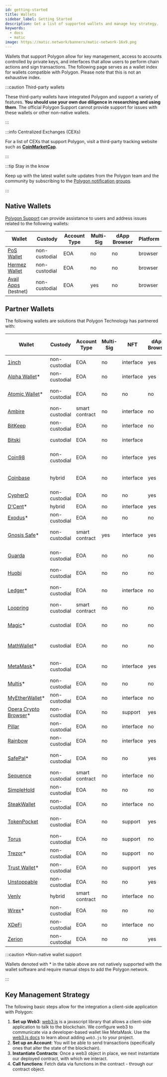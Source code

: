 ```yaml
---
id: getting-started
title: Wallets
sidebar_label: Getting Started
description: Get a list of supported wallets and manage key strategy.
keywords:
  - docs
  - matic
image: https://matic.network/banners/matic-network-16x9.png
---
```


Wallets that support Polygon allow for key management, access to accounts controlled by 
private keys, and interfaces that allow users to perform chain actions and sign transactions.
The following page serves as a wallet index for wallets compatible with Polygon. Please note
that this is not an exhaustive index.

:::caution Third-party wallets

These third-party wallets have integrated Polygon and support a variety of features.
**You should use your own due diligence in researching and using them**. The official Polygon
Support cannot provide support for issues with these wallets or other non-native wallets.

:::

:::info Centralized Exchanges (CEXs)

For a list of CEXs that support Polygon, visit a third-party tracking website such as
[**CoinMarketCap**](https://coinmarketcap.com/currencies/polygon/markets).

:::

:::tip Stay in the know

Keep up with the latest wallet suite updates from the Polygon 
team and the community by subscribing to the 
[Polygon notification groups](https://polygon.technology/notifications/).

:::


## Native Wallets

[Polygon Support](https://support.polygon.technology/support/home) can provide assistance to users and address 
issues related to the following wallets:

| Wallet                                                               | Custody       | Account Type | Multi-Sig | dApp Browser | Platform |
|----------------------------------------------------------------------|---------------|--------------|-----------|--------------|----------|
| [PoS Wallet](https://wallet.polygon.technology/login/)           | non-custodial | EOA          | no        | no           | browser  |
| [Hermez Wallet](https://wallet.hermez.io/login)                      | non-custodial | EOA          | no        | no           | browser  |
| [Avail Apps](https://devnet-avail.polygon.technology/) (testnet) | non-custodial | EOA          | yes       | no           | browser  |


## Partner Wallets

The following wallets are solutions that Polygon Technology has partnered with:

| Wallet 	| Custody 	| Account Type 	| Multi-Sig 	| NFT 	| dApp Browser 	| Bridge Support 	| Fiat On-Ramp	| Platforms 	|
|---	|---	|---	|---	|---	|---	|---	|---	|---	|
| [1inch](https://1inch.io/wallet/) 	| non-custodial 	| EOA 	| no 	| interface 	| yes 	| yes 	| no 	| mobile 	|
| [Alpha Wallet](https://alphawallet.com/)* 	| non-custodial 	| EOA 	| no 	| interface 	| yes 	| yes 	| yes 	| mobile, api/sdk 	|
| [Atomic Wallet](https://atomicwallet.io/)* 	| non-custodial 	| EOA 	| no 	| no 	| no 	| no 	| yes 	| mobile, desktop, api/sdk 	|
| [Ambire](https://www.ambire.com/) 	| non-custodial 	| smart contract 	| no 	| interface 	| no 	| yes 	| yes 	| browser 	|
| [BitKeep](https://bitkeep.com/) 	| non-custodial 	| EOA 	| no 	| interface 	| no 	| yes 	| yes 	| mobile 	|
| [Bitski](https://www.bitski.com/) 	| custodial 	| EOA 	| no 	| interface 	|  	| yes 	| no 	| browser, api/sdk 	|
| [Coin98](https://coin98.com/wallet) 	| non-custodial 	| EOA 	| no 	| interface 	| yes 	| yes 	| yes 	| mobile, browser, api/sdk 	|
| [Coinbase](https://www.coinbase.com/wallet) 	| hybrid 	| EOA 	| no 	| interface 	| yes 	| yes 	| yes 	| mobile, browser, api/sdk 	|
| [CypherD](https://cypherd.io/) 	| non-custodial 	| EOA 	| no 	| no 	| yes 	|  	|  	| mobile 	|
| [D'Cent](https://dcentwallet.com/)* 	| hybrid 	| EOA 	| no 	| interface 	| yes 	| yes 	| no 	| mobile 	|
| [Exodus](https://www.exodus.com/)* 	| non-custodial 	| EOA 	| no 	| no 	| no 	|  	| yes 	| mobile, desktop 	|
| [Gnosis Safe](https://gnosis-safe.io/)* 	| non-custodial 	| smart contract 	| yes 	| interface 	| yes 	| no 	| no 	| mobile, browser, api/sdk 	|
| [Guarda](https://guarda.com/) 	| non-custodial 	| EOA 	| no 	| no 	| no 	| yes 	| yes 	| mobile, browser, desktop 	|
| [Huobi](https://www.itoken.com/en) 	| non-custodial 	| EOA 	| no 	| no 	| no 	| yes 	| no 	| mobile 	|
| [Ledger](https://www.ledger.com/)* 	| non-custodial 	| EOA 	| no 	| interface 	| no 	| no 	| no 	| hardware, mobile, desktop 	|
| [Loopring](https://loopring.io/#/) 	| non-custodial 	| smart contract 	| no 	| no 	| no 	|  	|  	| mobile, api/sdk 	|
| [Magic](https://fortmatic.com/)* 	| custodial 	| EOA 	| no 	| no 	| no 	|  	|  	| mobile, browser, api/sdk 	|
| [MathWallet](https://mathwallet.org/en-us/)* 	| custodial 	| EOA 	| no 	| no 	| no 	| yes 	| yes 	| mobile, browser, api/sdk 	|
| [MetaMask](https://metamask.io/)* 	| non-custodial 	| EOA 	| no 	| interface 	| yes 	| no 	| no 	| mobile, browser, api/sdk 	|
| [Multis](https://multis.co/)* 	| non-custodial 	| EOA 	| no 	| no 	| no 	|  	|  	| mobile, desktop 	|
| [MyEtherWallet](https://www.myetherwallet.com/)* 	| non-custodial 	| EOA 	| no 	| interface 	| no 	|  	|  	| mobile 	|
| [Opera Crypto Browser](https://www.opera.com/crypto/next)* 	| non-custodial 	| EOA 	| no 	| support 	| yes 	|  	|  	| mobile, browser 	|
| [Pillar](https://www.pillar.fi/) 	| non-custodial 	| EOA 	| no 	| interface 	| no 	|  	|  	| mobile 	|
| [Rainbow](https://rainbow.me/) 	| non-custodial 	| EOA 	| no 	| interface 	| yes 	|  	|  	| mobile, api/sdk 	|
| [SafePal](https://safepal.io/)* 	| non-custodial 	| EOA 	| no 	| no 	| yes 	|  	|  	| hardware, mobile, api/sdk 	|
| [Sequence](https://sequence.app/auth) 	| non-custodial 	| smart contract 	| no 	| interface 	| no 	|  	|  	| browser, api/sdk 	|
| [SimpleHold](https://simplehold.io/) 	| non-custodial 	| EOA 	| no 	| no 	| no 	|  	|  	| mobile, api/sdk 	|
| [SteakWallet](https://steakwallet.fi/) 	| non-custodial 	| EOA 	| no 	| interface 	| no 	|  	|  	| mobile, api/sdk 	|
| [TokenPocket](https://www.tokenpocket.pro/en) 	| non-custodial 	| EOA 	| no 	| support 	| yes 	| yes 	| no 	| mobile, browser, api/sdk 	|
| [Torus](https://toruswallet.io/) 	| non-custodial 	| EOA 	| no 	| support 	| no 	| no 	| no 	| browser, api/sdk 	|
| [Trezor](https://trezor.io/)* 	| non-custodial 	| EOA 	| no 	| support 	| no 	|  	|  	| hardware, mobile 	|
| [Trust Wallet](https://trustwallet.com/)* 	| non-custodial 	| EOA 	| no 	| support 	| yes 	|  	|  	| mobile 	|
| [Unstoppable](https://unstoppable.money/) 	| non-custodial 	| EOA 	| no 	| no 	| yes 	|  	|  	| mobile, api/sdk 	|
| [Venly](https://www.venly.io/) 	| hybrid 	| smart contract 	| no 	| interface 	| no 	|  	|  	| browser, api/sdk 	|
| [Wirex](https://wirexapp.com/en/wirex-wallet)* 	| non-custodial 	| EOA 	| no 	| no 	| no 	|  	|  	| mobile 	|
| [XDeFi](https://www.xdefi.io/) 	| non-custodial 	| EOA 	| no 	| interface 	| no 	| no 	| no 	| browser 	|
| [Zerion](https://zerion.io/) 	| non-custodial 	| EOA 	| no 	| no 	| yes 	|  	|  	| mobile, browser 	|

:::caution *Non-native wallet support

Wallets denoted with * in the table above are not natively supported with the wallet software 
and require manual steps to add the Polygon network.

:::

## Key Management Strategy

The following basic steps allow for the integration a client-side application with Polygon:

1. **Set up Web3**: [web3.js](https://web3js.readthedocs.io/) is a javascript library that 
   allows a client-side application to talk to the blockchain. We configure web3 to communicate 
   via a developer-based wallet like MetaMask. Use the [web3.js docs](https://web3js.readthedocs.io/en/v1.2.2/getting-started.html#adding-web3-js) to learn about adding `web3.js` to your project.
2. **Set up an Account**: You will be able to send transactions (specifically ones that alter the 
   state of the blockchain).
3. **Instantiate Contracts**: Once a web3 object in place, we next instantiate our deployed contract, 
   with which we interact.
4. **Call functions**: Fetch data via functions in the contract - through our contract object.
